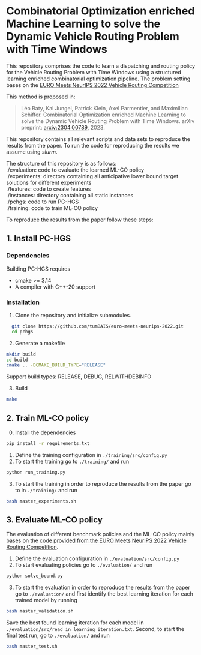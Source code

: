 # Combinatorial Optimization enriched Machine Learning to solve the Dynamic Vehicle Routing Problem with Time Windows

This repository comprises the code to learn a dispatching and routing policy for the Vehicle Routing Problem with Time Windows using a structured learning enriched combinatorial optimization pipeline.
The problem setting bases on the [EURO Meets NeurIPS 2022 Vehicle Routing Competition](https://euro-neurips-vrp-2022.challenges.ortec.com/)

This method is proposed in:
> Léo Baty, Kai Jungel, Patrick Klein, Axel Parmentier, and Maximilian Schiffer. Combinatorial Optimization enriched Machine Learning to solve the Dynamic Vehicle Routing Problem with Time Windows. arXiv preprint: [arxiv:2304.00789](https://arxiv.org/abs/2304.00789), 2023.


This repository contains all relevant scripts and data sets to reproduce the results from the paper. To run the code for reproducing the results we assume using *slurm*.


The structure of this repository is as follows:  
./evaluation: code to evaluate the learned ML-CO policy  
./experiments: directory containing all anticipative lower bound target solutions for different experiments  
./features: code to create features  
./instances: directory containing all static instances  
./pchgs: code to run PC-HGS  
./training: code to train ML-CO policy  

To reproduce the results from the paper follow these steps:

## 1. Install PC-HGS
### Dependencies

Building PC-HGS requires
* cmake >= 3.14
* A compiler with C++-20 support

### Installation

1. Clone the repository and initialize submodules.

```bash
  git clone https://github.com/tumBAIS/euro-meets-neurips-2022.git
  cd pchgs
```

2. Generate a makefile

```bash
mkdir build
cd build
cmake .. -DCMAKE_BUILD_TYPE="RELEASE"
```

Support build types: RELEASE, DEBUG, RELWITHDEBINFO

3. Build

```bash
make
```


## 2. Train ML-CO policy
0. Install the dependencies
```bash 
pip install -r requirements.txt
```
1. Define the training configuration in `./training/src/config.py`
2. To start the training go to `./training/` and run  
```bash 
python run_training.py
```
3. To start the training in order to reproduce the results from the paper go to in `./training/` and run
```bash 
bash master_experiments.sh
``` 



## 3. Evaluate ML-CO policy
The evaluation of different benchmark policies and the ML-CO policy mainly bases on the [code provided from the EURO Meets NeurIPS 2022 Vehicle Routing Competition](https://github.com/ortec/euro-neurips-vrp-2022-quickstart).
1. Define the evaluation configuration in `./evaluation/src/config.py`
2. To start evaluating policies go to `./evaluation/` and run
```bash 
python solve_bound.py
```
3. To start the evaluation in order to reproduce the results from the paper go to `./evaluation/` and
first identify the best learning iteration for each trained model by running
```bash 
bash master_validation.sh 
```
Save the best found learning iteration for each model in `./evaluation/src/read_in_learning_iteration.txt`. 
Second, to start the final test run, go to `./evaluation/` and run
```bash 
bash master_test.sh
```
